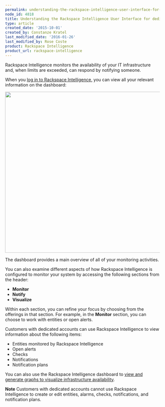 ```yaml
---
permalink: understanding-the-rackspace-intelligence-user-interface-for-dedicated-accounts/
node_id: 4818
title: Understanding the Rackspace Intelligence User Interface for dedicated accounts
type: article
created_date: '2015-10-01'
created_by: Constanze Kratel
last_modified_date: '2016-01-26'
last_modified_by: Rose Coste
product: Rackspace Intelligence
product_url: rackspace-intelligence
---
```


Rackspace Intelligence monitors the availability of your IT
infrastructure and, when limits are exceeded, can respond by notifying
someone.

When you [log in to Rackspace
Intelligence](/how-to/log-in-to-rackspace-intelligence-for-dedicated-accounts)[,](/how-to/log-in-to-rackspace-intelligence-for-dedicated-accounts)
you can view all your relevant information on the dashboard:

<img src="{% asset_path rackspace-intelligence/understanding-the-rackspace-intelligence-user-interface-for-dedicated-accounts/Dashboard.png %}" width="896" height="524" />

The dashboard provides a main overview of all of your monitoring
activities.

You can also examine different aspects of how Rackspace Intelligence is
configured to monitor your system by accessing the following sections
from the header:

- **Monitor**
- **Notify**
- **Visualize**

Within each section, you can refine your focus by choosing from the
offerings in that section. For example, in the **Monitor** section, you can
choose to work with entities or open alerts.

Customers with dedicated accounts can use Rackspace Intelligence
to view information about the following items:

- Entities monitored by Rackspace Intelligence
- Open alerts
- Checks
- Notifications
- Notification plans

You can also use the Rackspace Intelligence dashboard to [view and
generate graphs to visualize infrastructure
availability](/how-to/viewing-and-creating-graphs-of-activity-in-rackspace-intelligence-for-dedicated-accounts).

**Note** Customers with dedicated accounts cannot use Rackspace
Intelligence to create or edit entities, alarms, checks, notifications,
and notification plans.
